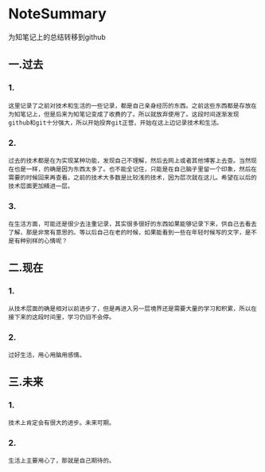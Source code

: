# NoteSummary
为知笔记上的总结转移到github

## 一.过去
### 1.
    这里记录了之前对技术和生活的一些记录，都是自己亲身经历的东西。之前这些东西都是存放在为知笔记上，但是后来为知笔记变成了收费的了。所以就放弃使用了。这段时间逐渐发现github和git十分强大，所以开始投奔git正营，开始在这上边记录技术和生活。
### 2.
    过去的技术都是在为实现某种功能，发现自己不理解，然后去网上或者其他博客上去查。当然现在也是一样，的确是因为东西太多了。也不能全记住，只能是在自己脑子里留一个印象，然后在需要的时候回来再查看。之前的技术大多数是比较浅的技术，因为层次就在这儿。希望在以后的技术层面更加精进一层。
### 3.
    在生活方面，可能还是很少去注重记录，其实很多很好的东西如果能够记录下来，供自己去看去了解，那是非常有意思的。等以后自己在老的时候，如果能看到一些在年轻时候写的文字，是不是有种别样的心情呢？
 
## 二.现在
### 1.
    从技术层面的确是相对以前进步了，但是再进入另一层境界还是需要大量的学习和积累，所以在接下来的这段时间里，学习仍旧不会停。
### 2.
    过好生活，用心用脑用感情。
  
## 三.未来
### 1.
    技术上肯定会有很大的进步。未来可期。
### 2.
    生活上主要用心了，那就是自己期待的。
